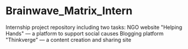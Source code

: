 # Brainwave_Matrix_Intern
Internship project repository including two tasks:  NGO website "Helping Hands" — a platform to support social causes  Blogging platform "Thinkverge" — a content creation and sharing site
